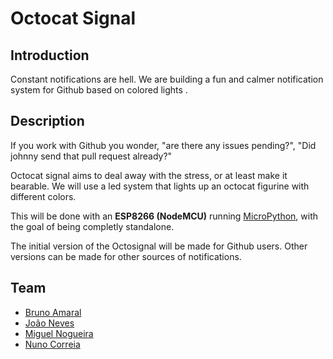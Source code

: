 
# Octocat Signal

## Introduction

Constant notifications are hell. We are building a fun and calmer notification system for Github based on colored lights .

## Description

If you work with Github you wonder, "are there any issues pending?", "Did johnny send that pull request already?"

Octocat signal aims to deal away with the stress, or at least make it bearable. We will use a led system that lights up an  octocat figurine with different colors.

This will be done with an **ESP8266 (NodeMCU)** running [MicroPython](https://micropython.org/), with the goal of being completly standalone.

The initial version of the Octosignal will be made for Github users. Other versions can be made for other sources of notifications.

## Team

 * [Bruno Amaral](https://pixels.camp/brunoamaral)
 * [João Neves](https://pixels.camp/jneves)
 * [Miguel Nogueira](https://pixels.camp/madril)
 * [Nuno Correia](https://pixels.camp/wisewolf)
